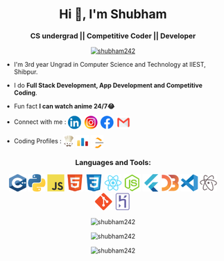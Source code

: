 
<h1 align="center">Hi 👋, I'm Shubham</h1>
<h3 align="center">CS undergrad || Competitive Coder || Developer</h3>


<p align="center"> <a href="https://github.com/ryo-ma/github-profile-trophy"><img src="https://github-profile-trophy.vercel.app/?username=shubham242&row=1&column=6" alt="shubham242" /></a> </p>


- I'm 3rd year Ungrad in Computer Science and Technology at IIEST, Shibpur.
- I do **Full Stack Development, App Development and Competitive Coding**.
- Fun fact **I can watch anime 24/7😂**
- Connect with me : 
<a href="https://linkedin.com/in/shubham-goyal-b392901b3"><img align="center" src="/icons/linkedin.svg" alt="shubham-goyal-b392901b3" height="30" width="30" /></a>&nbsp;
<a href="https://instagram.com/shubham.24.2"><img align="center" src="/icons/instagram.svg" alt="shubham24.2" height="30" width="30" /></a>&nbsp;
<a href="https://www.facebook.com/profile.php?id=100040831035967"><img align="center" src="/icons/facebook.svg" alt="shubham24.2" height="30" width="30" /></a>&nbsp;
<a href="mailto:vivekgoyal164@gmail.com"><img align="center" src="/icons/gmail.svg" alt="shubham24.2" height="30" width="30" /></a>

- Coding Profiles :
  <a href="https://www.codechef.com/users/shubham242" target="blank"><img align="center" src="/icons/codechef.png" alt="shubham24.2" height="30" width="25" /></a> 
  <a href="https://codeforces.com/profile/shubham242" target="blank"><img align="center" src="/icons/codeforces.png" alt="shubham24.2" height="30" width="30" /></a>
  <a href="https://www.leetcode.com/shubham242" target="blank"><img align="center" src="/icons/leetcode.svg" alt="shubham24.2" height="30" width="30" /></a>  

</p>
<h3 align="center">Languages and Tools:</h3>
<p align="center">
  <img src="/icons/c++.svg" alt="c" width="40" height="40"/>
  <img src="/icons/python.svg" alt="c" width="40" height="40"/>
  <img src="/icons/javascript.svg" alt="c" width="40" height="40"/>
  <img src="/icons/html5.svg" alt="c" width="40" height="40"/>
  <img src="/icons/css3.svg" alt="c" width="40" height="40"/>
  <img src="/icons/react.svg" alt="c" width="40" height="40"/>
  <img src="/icons/nodejs.svg" alt="c" width="40" height="40"/>
  <img src="/icons/flutter.svg" alt="c" width="40" height="40"/>
  <img src="/icons/d3js.svg" alt="c" width="40" height="40"/>
  <img src="/icons/vscode.svg" alt="c" width="40" height="40"/>
  <img src="/icons/atom.svg" alt="c" width="40" height="40"/>
  <img src="/icons/git.svg" alt="c" width="40" height="40"/>
  <img src="/icons/heroku.svg" alt="c" width="40" height="40"/>
</p>
<div align="center">
<p><img align="center" src="https://github-readme-stats.vercel.app/api/top-langs/?username=shubham242&layout=compact" alt="shubham242" /></p>
<p><img align="center" src="https://github-readme-stats.vercel.app/api?username=shubham242&theme=default&show_icons=true" alt="shubham242" /></p>
<p><img align="center" src="https://github-readme-streak-stats.herokuapp.com/?user=shubham242&" alt="shubham242" /></p>
</div>
